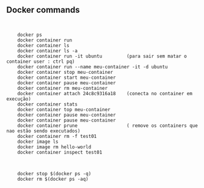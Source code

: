 ## Docker commands

```  ``` 

``` 
    docker ps 
    docker container run
    docker container ls 
    docker container ls -a
    docker container run -it ubuntu         (para sair sem matar o container user : ctrl pq)
    docker container run --name meu-container -it -d ubuntu  
    docker container stop meu-container
    docker container start meu-container
    docker container pause meu-container
    docker container rm meu-container
    docker container attach 24c8c9316a18    (conecta no container em execução)
    docker container stats
    docker container top meu-container
    docker container pause meu-container
    docker container pause meu-container
    docker container prune                  ( remove os containers que nao estão sendo executados)
    docker container rm -f test01
    docker image ls
    docker image rm hello-world
    docker container inspect test01



    docker stop $(docker ps -q)
    docker rm $(docker ps -aq)
``` 


